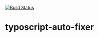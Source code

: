 [![Build Status](https://travis-ci.com/pluswerk/typoscript-auto-fixer.svg?branch=master)](https://travis-ci.com/pluswerk/typoscript-auto-fixer)

# typoscript-auto-fixer
